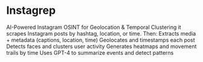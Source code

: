 # Instagrep
 AI-Powered Instagram OSINT for Geolocation & Temporal Clustering it scrapes Instagram posts by hashtag, location, or time. Then:  Extracts media + metadata (captions, location, time)  Geolocates and timestamps each post  Detects faces and clusters user activity  Generates heatmaps and movement trails by time  Uses GPT-4 to summarize events and detect patterns
